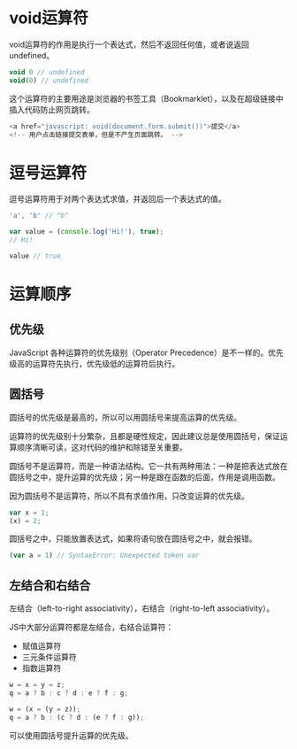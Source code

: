 # void运算符
void运算符的作用是执行一个表达式，然后不返回任何值，或者说返回undefined。
```js
void 0 // undefined
void(0) // undefined
```

这个运算符的主要用途是浏览器的书签工具（Bookmarklet），以及在超级链接中插入代码防止网页跳转。
```js
<a href="javascript: void(document.form.submit())">提交</a>
<!-- 用户点击链接提交表单，但是不产生页面跳转。 -->
```

# 逗号运算符
逗号运算符用于对两个表达式求值，并返回后一个表达式的值。
```js
'a', 'b' // "b"

var value = (console.log('Hi!'), true);
// Hi!

value // true
```

# 运算顺序
## 优先级
JavaScript 各种运算符的优先级别（Operator Precedence）是不一样的。优先级高的运算符先执行，优先级低的运算符后执行。

## 圆括号
圆括号的优先级是最高的，所以可以用圆括号来提高运算的优先级。

运算符的优先级别十分繁杂，且都是硬性规定，因此建议总是使用圆括号，保证运算顺序清晰可读，这对代码的维护和除错至关重要。

圆括号不是运算符，而是一种语法结构。它一共有两种用法：一种是把表达式放在圆括号之中，提升运算的优先级；另一种是跟在函数的后面，作用是调用函数。

因为圆括号不是运算符，所以不具有求值作用，只改变运算的优先级。
```js
var x = 1;
(x) = 2;
```

圆括号之中，只能放置表达式，如果将语句放在圆括号之中，就会报错。
```js
(var a = 1) // SyntaxError: Unexpected token var
```

## 左结合和右结合
左结合（left-to-right associativity），右结合（right-to-left associativity）。

JS中大部分运算符都是左结合，右结合运算符：
* 赋值运算符
* 三元条件运算符
* 指数运算符

```js
w = x = y = z;
q = a ? b : c ? d : e ? f : g;

w = (x = (y = z));
q = a ? b : (c ? d : (e ? f : g));
```

可以使用圆括号提升运算的优先级。

